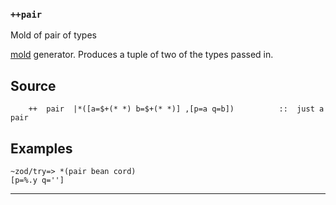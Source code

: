 ### `++pair`

Mold of pair of types

[mold]() generator. Produces a tuple of two of the types passed in.


Source
------

        ++  pair  |*([a=$+(* *) b=$+(* *)] ,[p=a q=b])          ::  just a pair


Examples
--------

    ~zod/try=> *(pair bean cord)
    [p=%.y q='']



***
